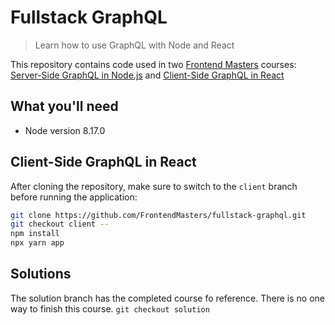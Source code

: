 # Fullstack GraphQL
> Learn how to use GraphQL with Node and React

This repository contains code used in two [Frontend Masters](https://frontendmasters.com) courses: [Server-Side GraphQL in Node.js](https://frontendmasters.com/courses/server-graphql-nodejs/) and [Client-Side GraphQL in React](https://frontendmasters.com/courses/client-graphql-react/)

## What you'll need
* Node version 8.17.0

## Client-Side GraphQL in React
After cloning the repository, make sure to switch to the `client` branch before running the application:
```bash
git clone https://github.com/FrontendMasters/fullstack-graphql.git
git checkout client --
npm install
npx yarn app
```

## Solutions
The solution branch has the completed course fo reference. There is no one way to finish this course.
`git checkout solution`

